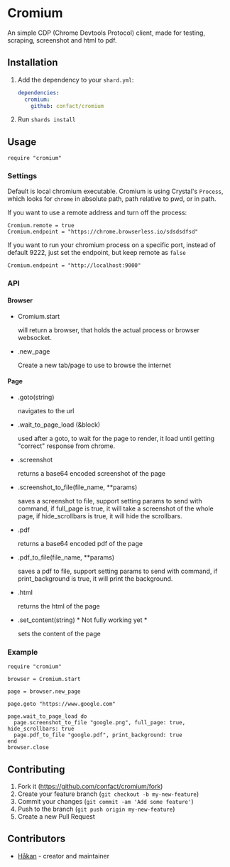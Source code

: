 # Cromium

An simple CDP (Chrome Devtools Protocol) client, made for testing, scraping, screenshot and html to pdf.

## Installation

1. Add the dependency to your `shard.yml`:

   ```yaml
   dependencies:
     cromium:
       github: confact/cromium
   ```

2. Run `shards install`

## Usage

```crystal
require "cromium"
```

### Settings

Default is local chromium executable. Cromium is using Crystal's `Process`, which looks for `chrome` in absolute path, path relative to pwd, or in path.

If you want to use a remote address and turn off the process:
```
Cromium.remote = true
Cromium.endpoint = "https://chrome.browserless.io/sdsdsdfsd"
```

If you want to run your chromium process on a specific port, instead of default 9222, just set the endpoint, but keep remote as `false`
```
Cromium.endpoint = "http://localhost:9000"
```

### API

#### Browser

* Cromium.start
  
  will return a browser, that holds the actual process or browser websocket.

* .new_page
  
  Create a new tab/page to use to browse the internet

#### Page

* .goto(string)
  
  navigates to the url

* .wait_to_page_load (&block)
  
  used after a goto, to wait for the page to render, it load until getting "correct" response from chrome.

* .screenshot
    
  returns a base64 encoded screenshot of the page

* .screenshot_to_file(file_name, **params)
    
  saves a screenshot to file, support setting params to send with command, if full_page is true, it will take a screenshot of the whole page, if hide_scrollbars is true, it will hide the scrollbars.

* .pdf
      
  returns a base64 encoded pdf of the page

* .pdf_to_file(file_name, **params)
      
  saves a pdf to file, support setting params to send with command, if print_background is true, it will print the background.

* .html
  
  returns the html of the page

* .set_content(string) * Not fully working yet *
  
  sets the content of the page

### Example

```
require "cromium"

browser = Cromium.start

page = browser.new_page

page.goto "https://www.google.com"

page.wait_to_page_load do
  page.screenshot_to_file "google.png", full_page: true, hide_scrollbars: true
  page.pdf_to_file "google.pdf", print_background: true
end
browser.close

```

## Contributing

1. Fork it (<https://github.com/confact/cromium/fork>)
2. Create your feature branch (`git checkout -b my-new-feature`)
3. Commit your changes (`git commit -am 'Add some feature'`)
4. Push to the branch (`git push origin my-new-feature`)
5. Create a new Pull Request

## Contributors

- [Håkan](https://github.com/confact) - creator and maintainer
